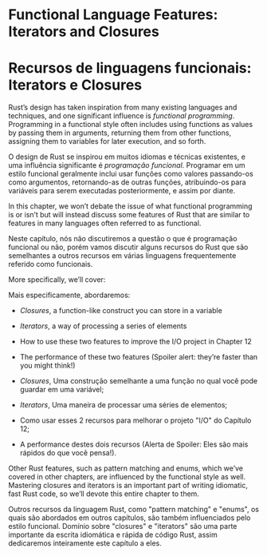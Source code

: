 # Functional Language Features: Iterators and Closures

# Recursos de linguagens funcionais: Iterators e Closures

Rust’s design has taken inspiration from many existing languages and
techniques, and one significant influence is *functional programming*.
Programming in a functional style often includes using functions as values by
passing them in arguments, returning them from other functions, assigning them
to variables for later execution, and so forth.

O design de Rust se inspirou em muitos idiomas e técnicas existentes, e uma
influência significante é *programação funcional*. Programar em um estilo
funcional geralmente inclui usar funções como valores passando-os como
argumentos, retornando-as de outras funções, atribuindo-os para variáveis para
serem executadas posteriormente, e assim por diante.

In this chapter, we won’t debate the issue of what functional programming is or
isn’t but will instead discuss some features of Rust that are similar to
features in many languages often referred to as functional.

Neste capítulo, nós não discutiremos a questão o que é programação funcional ou
não, porém vamos discutir alguns recursos do Rust que são semelhantes a
outros recursos em várias linguagens frequentemente referido como funcionais.

More specifically, we’ll cover:

Mais especificamente, abordaremos:

* *Closures*, a function-like construct you can store in a variable
* *Iterators*, a way of processing a series of elements
* How to use these two features to improve the I/O project in Chapter 12
* The performance of these two features (Spoiler alert: they’re faster than you
  might think!)

* *Closures*, Uma construção semelhante a uma função no qual você pode guardar
em uma variável;
* *Iterators*, Uma maneira de processar uma séries de elementos;
* Como usar esses 2 recursos para melhorar o projeto "I/O" do Capítulo 12;
* A performance destes dois recursos (Alerta de Spoiler: Eles são mais rápidos
do que você pensa!).

Other Rust features, such as pattern matching and enums, which we’ve covered in
other chapters, are influenced by the functional style as well. Mastering
closures and iterators is an important part of writing idiomatic, fast Rust
code, so we’ll devote this entire chapter to them.

Outros recursos da linguagem Rust, como "pattern matching" e "enums", os quais
são abordados em outros capítulos, são também influenciados pelo estilo
funcional. Domínio sobre "closures" e "iterators" são uma parte importante da
escrita idiomática e rápida de código Rust, assim dedicaremos inteiramente este
capítulo a eles.
